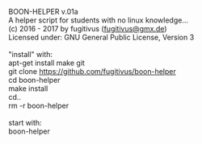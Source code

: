 BOON-HELPER v.01a<br>
A helper script for students with no linux knowledge...<br>
(c) 2016 - 2017 by fugitivus (fugitivus@gmx.de)<br>
Licensed under: GNU General Public License, Version 3<br>
<br>
"install" with:<br>
apt-get install make git<br>
git clone https://github.com/fugitivus/boon-helper<br>
cd boon-helper<br>
make install<br>
cd..<br>
rm -r boon-helper<br>
<br>
start with:<br>
boon-helper<br>

